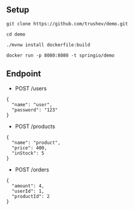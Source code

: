## Setup

```
git clone https://github.com/trushev/demo.git
```

```
cd demo
```

```
./mvnw install dockerfile:build
```

```
docker run -p 8080:8080 -t springio/demo
```

## Endpoint

* POST /users

```
{
  "name": "user",
  "password": "123"
}
```

* POST /products

```
{
  "name": "product",
  "price": 400,
  "inStock": 5
}
```

* POST /orders

```
{
  "amount": 4,
  "userId": 1,
  "productId": 2
}
```
